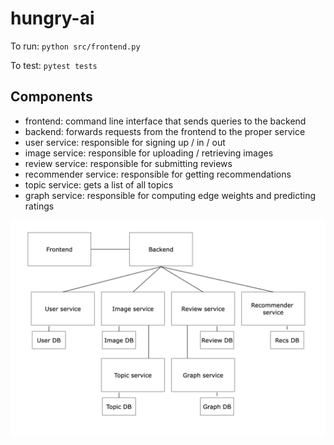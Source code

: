 # hungry-ai

To run: `python src/frontend.py`

To test: `pytest tests`

## Components

- frontend: command line interface that sends queries to the backend
- backend: forwards requests from the frontend to the proper service
- user service: responsible for signing up / in / out
- image service: responsible for uploading / retrieving images
- review service: responsible for submitting reviews
- recommender service: responsible for getting recommendations
- topic service: gets a list of all topics
- graph service: responsible for computing edge weights and predicting ratings

![diagram of architecture](architecture.png)
